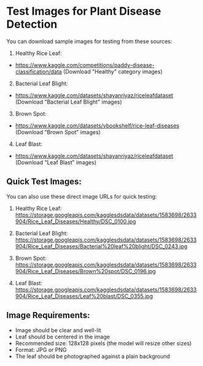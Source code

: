 # Test Images for Plant Disease Detection

You can download sample images for testing from these sources:

1. Healthy Rice Leaf:
- https://www.kaggle.com/competitions/paddy-disease-classification/data (Download "Healthy" category images)

2. Bacterial Leaf Blight:
- https://www.kaggle.com/datasets/shayanriyaz/riceleafdataset (Download "Bacterial Leaf Blight" images)

3. Brown Spot:
- https://www.kaggle.com/datasets/vbookshelf/rice-leaf-diseases (Download "Brown Spot" images)

4. Leaf Blast:
- https://www.kaggle.com/datasets/shayanriyaz/riceleafdataset (Download "Leaf Blast" images)

## Quick Test Images:

You can also use these direct image URLs for quick testing:

1. Healthy Rice Leaf:
https://storage.googleapis.com/kagglesdsdata/datasets/1583698/2633904/Rice_Leaf_Diseases/Healthy/DSC_0100.jpg

2. Bacterial Leaf Blight:
https://storage.googleapis.com/kagglesdsdata/datasets/1583698/2633904/Rice_Leaf_Diseases/Bacterial%20leaf%20blight/DSC_0243.jpg

3. Brown Spot:
https://storage.googleapis.com/kagglesdsdata/datasets/1583698/2633904/Rice_Leaf_Diseases/Brown%20spot/DSC_0196.jpg

4. Leaf Blast:
https://storage.googleapis.com/kagglesdsdata/datasets/1583698/2633904/Rice_Leaf_Diseases/Leaf%20blast/DSC_0355.jpg

## Image Requirements:
- Image should be clear and well-lit
- Leaf should be centered in the image
- Recommended size: 128x128 pixels (the model will resize other sizes)
- Format: JPG or PNG
- The leaf should be photographed against a plain background 